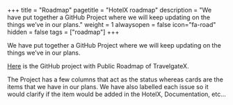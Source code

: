 +++
title = "Roadmap"
pagetitle = "HotelX roadmap"
description = "We have put together a GitHub Project where we will keep updating on the things we’ve in our plans."
weight = 1
alwaysopen = false
icon="fa-road"
hidden = false
tags = ["roadmap"]
+++

We have put together a GitHub Project where we will keep updating on the things we’ve in our plans.

[Here](https://github.com/orgs/travelgateX/projects/4) is the GitHub project with Public Roadmap of TravelgateX.

The Project has a few columns that act as the status whereas cards are the items that we have in our plans. We have also labelled each issue so it would clarify if the item would be added in the HotelX, Documentation, etc...
